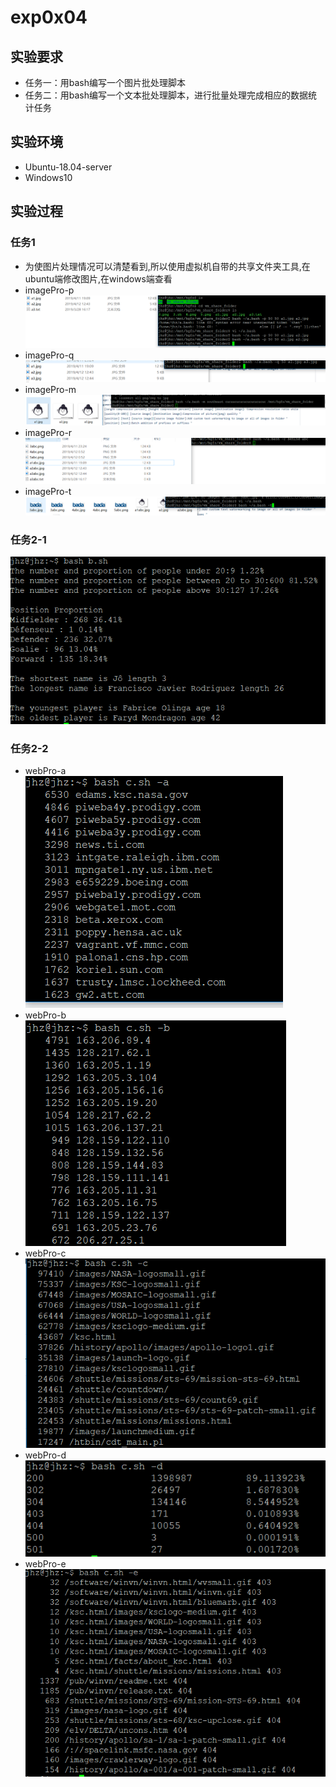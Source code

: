 # exp0x04

## 实验要求

- 任务一：用bash编写一个图片批处理脚本
- 任务二：用bash编写一个文本批处理脚本，进行批量处理完成相应的数据统计任务

## 实验环境

- Ubuntu-18.04-server
- Windows10

## 实验过程
### 任务1
- 为使图片处理情况可以清楚看到,所以使用虚拟机自带的共享文件夹工具,在ubuntu端修改图片,在windows端查看
- imagePro-p
![1](https://github.com/CUCCS/linux-2019-JiaHuaiZu/blob/4th/4th/images/imagePro%20-p.PNG)
- imagePro-q
![1](https://github.com/CUCCS/linux-2019-JiaHuaiZu/blob/4th/4th/images/imagePro%20-q.PNG)
- imagePro-m
![1](https://github.com/CUCCS/linux-2019-JiaHuaiZu/blob/4th/4th/images/imagePro%20-m.PNG)
- imagePro-r
![1](https://github.com/CUCCS/linux-2019-JiaHuaiZu/blob/4th/4th/images/imagePro%20-r.PNG)
- imagePro-t
![1](https://github.com/CUCCS/linux-2019-JiaHuaiZu/blob/4th/4th/images/imagePro%20-t.PNG)
### 任务2-1
![1](https://github.com/CUCCS/linux-2019-JiaHuaiZu/blob/4th/4th/images/playerPro.PNG)
### 任务2-2
- webPro-a
![1](https://github.com/CUCCS/linux-2019-JiaHuaiZu/blob/4th/4th/images/webPro%20-a.PNG)
- webPro-b
![1](https://github.com/CUCCS/linux-2019-JiaHuaiZu/blob/4th/4th/images/webPro%20-b.PNG)
- webPro-c
![1](https://github.com/CUCCS/linux-2019-JiaHuaiZu/blob/4th/4th/images/webPro%20-c.PNG)
- webPro-d
![1](https://github.com/CUCCS/linux-2019-JiaHuaiZu/blob/4th/4th/images/webPro%20-d.PNG)
- webPro-e
![1](https://github.com/CUCCS/linux-2019-JiaHuaiZu/blob/4th/4th/images/webPro%20-e.PNG)



